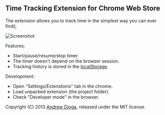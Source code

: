 ## Time Tracking Extension for Chrome Web Store

The extension allows you to track time in the simplest way you can ever find(;

![Screenshot](https://raw.github.com/Djo/time-entry/master/screen.png)

Features:

* Start/pause/resume/stop timer.
* The timer doesn't depend on the browser session.
* Tracking history is stored in the [localStorage](http://diveintohtml5.info/storage.html).

Development:

* Open "Settings/Extenstions" tab in the chrome.
* Load unpacked extension (the project folder).
* Check "Developer mode" in the browser.

Copyright (C) 2013 [Andrew Djoga](http://andrewdjoga.com), released under the MIT license.
